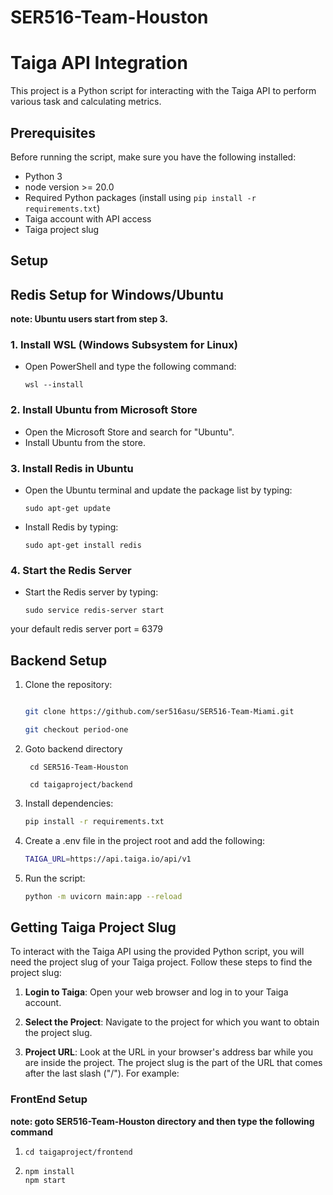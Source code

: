 # SER516-Team-Houston

# Taiga API Integration

This project is a Python script for interacting with the Taiga API to perform various task and calculating metrics.

## Prerequisites

Before running the script, make sure you have the following installed:

- Python 3
- node version >= 20.0
- Required Python packages (install using `pip install -r requirements.txt`)
- Taiga account with API access
- Taiga project slug

## Setup

## Redis Setup for Windows/Ubuntu
**note: Ubuntu users start from step 3.**

### 1. Install WSL (Windows Subsystem for Linux)
   - Open PowerShell and type the following command:
     ```
     wsl --install
     ```

### 2. Install Ubuntu from Microsoft Store
   - Open the Microsoft Store and search for "Ubuntu".
   - Install Ubuntu from the store.

### 3. Install Redis in Ubuntu
   - Open the Ubuntu terminal and update the package list by typing:
     ```
     sudo apt-get update
     ```
   - Install Redis by typing:
     ```
     sudo apt-get install redis
     ```

### 4. Start the Redis Server
   - Start the Redis server by typing:
     ```
     sudo service redis-server start
     ```
your default redis server port = 6379

## Backend Setup
1. Clone the repository:

   ```bash

   git clone https://github.com/ser516asu/SER516-Team-Miami.git

   git checkout period-one

   ```

3. Goto backend directory
   ```
    cd SER516-Team-Houston
   
    cd taigaproject/backend
   ```

4. Install dependencies:

   ```bash
   pip install -r requirements.txt
   ```

5. Create a .env file in the project root and add the following:

   ```bash
   TAIGA_URL=https://api.taiga.io/api/v1
   ```

6. Run the script:

   ```bash
   python -m uvicorn main:app --reload
   ```

## Getting Taiga Project Slug

To interact with the Taiga API using the provided Python script, you will need the project slug of your Taiga project. Follow these steps to find the project slug:

1. **Login to Taiga**: Open your web browser and log in to your Taiga account.

2. **Select the Project**: Navigate to the project for which you want to obtain the project slug.

3. **Project URL**: Look at the URL in your browser's address bar while you are inside the project. The project slug is the part of the URL that comes after the last slash ("/"). For example:


### FrontEnd Setup
**note: goto SER516-Team-Houston directory and then type the following command**
1. ```
   cd taigaproject/frontend
   ```
2. ```
   npm install
   npm start
   ```




